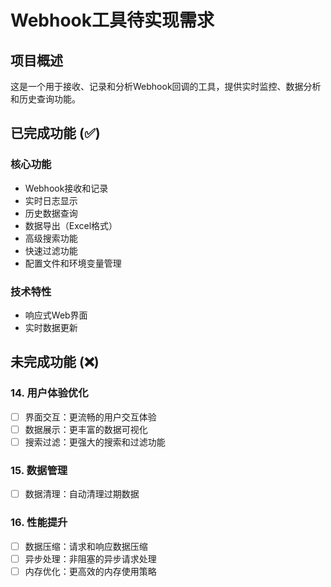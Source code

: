 # Webhook工具待实现需求

## 项目概述
这是一个用于接收、记录和分析Webhook回调的工具，提供实时监控、数据分析和历史查询功能。

## 已完成功能 (✅)

### 核心功能
- Webhook接收和记录
- 实时日志显示
- 历史数据查询
- 数据导出（Excel格式）
- 高级搜索功能
- 快速过滤功能
- 配置文件和环境变量管理

### 技术特性
- 响应式Web界面
- 实时数据更新

## 未完成功能 (❌)

### 14. 用户体验优化
- [ ] 界面交互：更流畅的用户交互体验
- [ ] 数据展示：更丰富的数据可视化
- [ ] 搜索过滤：更强大的搜索和过滤功能

### 15. 数据管理
- [ ] 数据清理：自动清理过期数据

### 16. 性能提升
- [ ] 数据压缩：请求和响应数据压缩
- [ ] 异步处理：非阻塞的异步请求处理
- [ ] 内存优化：更高效的内存使用策略
